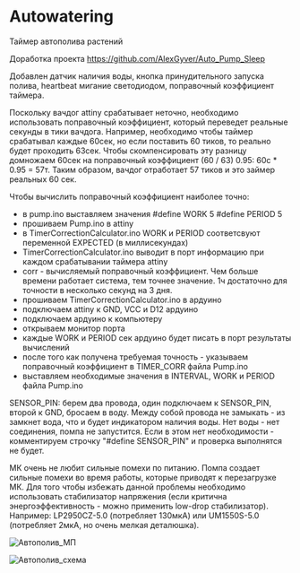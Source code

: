 # Autowatering
Таймер автополива растений

Доработка проекта https://github.com/AlexGyver/Auto_Pump_Sleep

Добавлен датчик наличия воды, кнопка принудительного запуска полива, heartbeat мигание светодиодом, поправочный коэффициент таймера.

Поскольку вачдог attiny срабатывает неточно, необходимо использовать поправочный коэффициент, который переведет реальные секунды в тики вачдога. Например, необходимо чтобы таймер срабатывал каждые 60сек, но если поставить 60 тиков, то реально будет проходить 63сек. Чтобы скомпенсировать эту разницу домножаем 60сек на поправочный коэффициент (60 / 63) 0.95: 60с * 0.95 = 57т. Таким образом, вачдог отработает 57 тиков и это займер реальных 60 сек.

Чтобы вычислить поправочный коэффициент наиболее точно:
- в pump.ino выставляем значения
#define WORK   5
#define PERIOD 5
- прошиваем Pump.ino в attiny
- в TimerCorrectionCalculator.ino WORK и PERIOD соответсвуют переменной EXPECTED (в миллисекундах)
- TimerCorrectionCalculator.ino выводит в порт информацию при каждом срабатывании таймера attiny
- corr - вычисляемый поправочный коэффициент. Чем больше времени работает система, тем точнее значение. 1ч достаточно для точности в несколько секунд на 3 дня.
- прошиваем TimerCorrectionCalculator.ino в ардуино
- подключаем attiny к GND, VCC и D12 ардуино
- подключаем ардуино к компьютеру
- открываем монитор порта
- каждые WORK и PERIOD сек ардуино будет писать в порт результаты вычислений
- после того как получена требуемая точность - указываем поправочный коэффициент в TIMER_CORR файла Pump.ino
- выставляем необходимые значения в INTERVAL, WORK и PERIOD файла Pump.ino

SENSOR_PIN: берем два провода, один подключаем к SENSOR_PIN, второй к GND, бросаем в воду. Между собой провода не замыкать - из замкнет вода, что и будет индикатором наличия воды. Нет воды - нет соединения, помпа не запустится. Если в этом нет необходимости - комментируем строчку "#define SENSOR_PIN" и проверка выполнятся не будет.

МК очень не любит сильные помехи по питанию. Помпа создает сильные помехи во время работы, которые приводят к перезагрузке МК. Для того чтобы избежать данной проблемы необходимо использовать стабилизатор напряжения (если критична энергоэффективность - можно применить low-drop стабилизатор). Например: LP2950CZ-5.0 (потребляет 130мкА) или UM1550S-5.0 (потребляет 2мкА, но очень мелкая деталюшка).


![Автополив_МП](https://github.com/asilichenko/Autowatering/blob/main/scheme/Автополив_МП.jpg)

![Автополив_схема](https://github.com/asilichenko/Autowatering/blob/main/scheme/Автополив_схема_v2.jpg)

